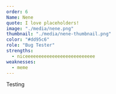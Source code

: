 ```yaml
---
order: 6
Name: Nene
quote: I love placeholders!
image: "./media/nene.png"
thumbnail: "./media/nene-thumbnail.png"
color: "#dd95c6"
role: "Bug Tester"
strengths:
  - niceeeeeeeeeeeeeeeeeeeeeeeeee
weaknesses:
  - meme
---
```


Testing
